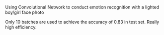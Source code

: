 Using Convolutional Network to conduct emotion recognition with a lighted boy/girl face photo

Only 10 batches are used to achieve the accuracy of 0.83 in test set. Really high efficiency.

